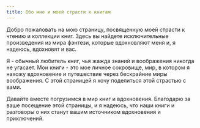 ```yaml
---
title: Обо мне и моей страсти к книгам
---
```

Добро пожаловать на мою страницу,
посвященную моей страсти к чтению и коллекции книг.
Здесь вы найдете исключительные произведения из мира фэнтези,
которые вдохновляют меня и, я надеюсь, вдохновят и вас.

Я - обычный любитель книг, чья жажда знаний и воображения никогда не угасает.
Мои книги - это мое личное сокровище, мир,
в котором я нахожу вдохновение и путешествие через бескрайние миры воображения.
С этой страницей я хочу поделиться этой страстью с вами.

Давайте вместе погрузимся в мир книг и вдохновения.
Благодарю за ваше посещение этой страницы, и я надеюсь, что наши книги и разговоры
о них станут вашим источником вдохновения и приключений.
